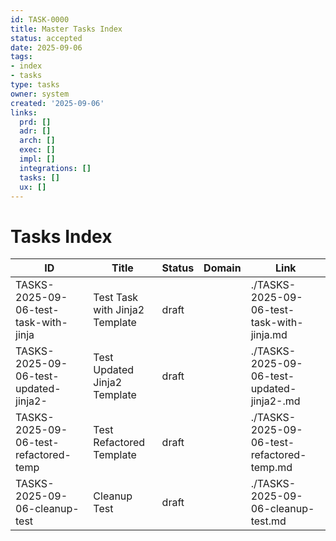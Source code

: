 ```yaml
---
id: TASK-0000
title: Master Tasks Index
status: accepted
date: 2025-09-06
tags:
- index
- tasks
type: tasks
owner: system
created: '2025-09-06'
links:
  prd: []
  adr: []
  arch: []
  exec: []
  impl: []
  integrations: []
  tasks: []
  ux: []
---
```


# Tasks Index

| ID | Title | Status | Domain | Link |
|---|---|---|---|---|
| TASKS-2025-09-06-test-task-with-jinja | Test Task with Jinja2 Template | draft |  | ./TASKS-2025-09-06-test-task-with-jinja.md |
| TASKS-2025-09-06-test-updated-jinja2- | Test Updated Jinja2 Template | draft |  | ./TASKS-2025-09-06-test-updated-jinja2-.md |
| TASKS-2025-09-06-test-refactored-temp | Test Refactored Template | draft |  | ./TASKS-2025-09-06-test-refactored-temp.md |
| TASKS-2025-09-06-cleanup-test | Cleanup Test | draft |  | ./TASKS-2025-09-06-cleanup-test.md |
